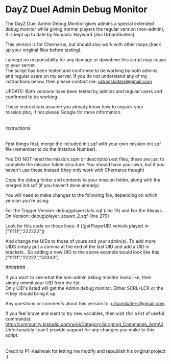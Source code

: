 DayZ Duel Admin Debug Monitor
=============================

The DayZ Duel Admin Debug Monitor gives admins a special extended debug monitor while giving normal players 
the regular version (non-admin), It is kept up to date by Nomadic Hayward (aka UrbanSkaters).

This version is for Chernarus, but should also work with other maps (back up your original files before testing).

I accept no responsibility for any damage or downtime this script may cuase to your server.  
The script has been tested and confirmed to be working by both admins and regular users on my server.
If you do not understand any of my instructions below, then please contact me: urbanskaters@gmail.com

UPDATE: Both versions have been tested by admins and regular users and confirmed to be working.



These instructions assume you already know how to unpack your mission.pbo, if not please Google for more information.

######

Instructions

######

First things first, merge the included init.sqf with your own mission init.sqf file (remember to do the Instance Number). 

You DO NOT need the mission.sqm or description.ext files, these are just to complete the mission folder structure.
You should have your own, but if you haven't use these instead (they only work with Chernarus though)

Copy the debug folder and contents to your mission folder, along with the merged init.sqf (if you haven't done already)

You will need to make changes to the following file, depending on which version you're using:

For the Trigger Version: debug\playerstats.sqf (line 13)
  and
For the Always On Version: debug\player_spawn_2.sqf (line 279)

Look for this code on those lines: if ((getPlayerUID vehicle player) in ["11111","222222"])

And change the UIDs to those of yours and your admin(s). 
To add more UIDS simply put a comma at the end of the last UID and add a UID in brackets..
So adding a new UID to the above example would look like this ["11111","22222","33333"]

#######


If you want to see what the non-admin debug monitor looks like, then simply ommit your UID from the list.  
Only UID's listed will get the Admin debug monitor. Either SCRL+LCK or the H key should bring it up. 

Any questions or comments about this version to: urbanskaters@gmail.com

If you feel brave and want to try new variables, then visit (for a list of useful commands): 
http://community.bistudio.com/wiki/Category:Scripting_Commands_ArmA2
Unfortunately I can't provide support for any changes you make to this script.  

######

Credit to P1-Kashwak for letting me modify and republish his original project :)

